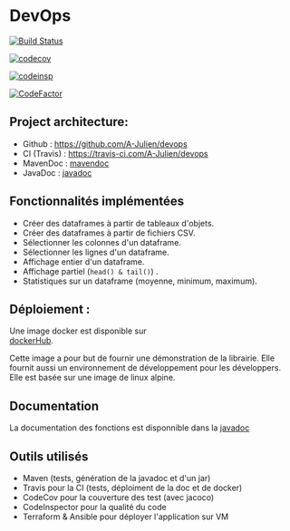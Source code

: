 # DevOps 

[![Build Status](https://travis-ci.com/A-Julien/devops.svg?branch=master)](https://travis-ci.com/A-Julien/tacOS) 

[![codecov](https://codecov.io/gh/A-Julien/devops/branch/master/graph/badge.svg)](https://codecov.io/gh/A-Julien/devops)

[![codeinsp](https://www.code-inspector.com/project/5990/score/svg)](https://frontend.code-inspector.com/public/project/5990/devops/dashboard)

[![CodeFactor](https://www.codefactor.io/repository/github/a-julien/devops/badge)](https://www.codefactor.io/repository/github/a-julien/devops)


## Project architecture:

*	Github : https://github.com/A-Julien/devops
*	CI (Travis) : https://travis-ci.com/A-Julien/devops
*	MavenDoc : [mavendoc](https://a-julien.github.io/devops)
*   JavaDoc : [javadoc](https://a-julien.github.io/devops/apidocs/index.html)

## Fonctionnalités implémentées

* Créer des dataframes à partir de tableaux d'objets.
* Créer des dataframes à partir de fichiers CSV.
* Sélectionner les colonnes d'un dataframe.
* Sélectionner les lignes d'un dataframe.
* Affichage entier d'un dataframe.
* Affichage partiel (```head() & tail()```) .
* Statistiques sur un dataframe (moyenne, minimum, maximum).

## Déploiement :

Une image docker est disponible sur  
[dockerHub](https://hub.docker.com/repository/docker/jalaimo/travis-ci-build-devops).

Cette image a pour but de fournir une démonstration de la librairie. 
Elle fournit aussi un environnement de développement pour les développers.
Elle est basée sur une image de linux alpine.  

## Documentation

La documentation des fonctions est disponnible dans la [javadoc](https://a-julien.github.io/devops/apidocs/index.html)

## Outils utilisés

* Maven (tests, génération de la javadoc et d'un jar)
* Travis pour la CI (tests, déploiment de la doc et de docker)
* CodeCov pour la couverture des test (avec jacoco)
* CodeInspector pour la qualité du code
* Terraform & Ansible pour déployer l'application sur VM

